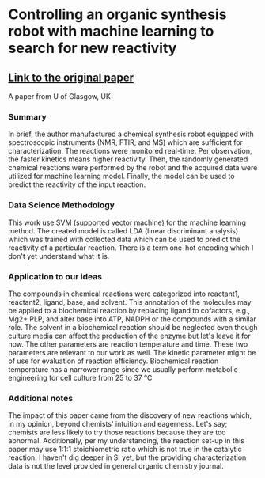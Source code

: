 # Controlling an organic synthesis robot with machine learning to search for new reactivity
## [Link to the original paper](https://www.nature.com/articles/s41586-018-0307-8)

A paper from U of Glasgow, UK

### Summary
In brief, the author manufactured a chemical synthesis robot equipped with spectroscopic instruments (NMR, FTIR, and MS) which are sufficient for characterization. The reactions were monitored real-time. Per observation, the faster kinetics means higher reactivity. Then, the randomly generated chemical reactions were performed by the robot and the acquired data were utilized for machine learning model. Finally, the model can be used to predict the reactivity of the input reaction.

### Data Science Methodology
This work use SVM (supported vector machine) for the machine learning method. The created model is called LDA (linear discriminant analysis) which was trained with collected data which can be used to predict the reactivity of a particular reaction. There is a term one-hot encoding which I don't yet understand what it is.

### Application to our ideas
The compounds in chemical reactions were categorized into reactant1, reactant2, ligand, base, and solvent. This annotation of the molecules may be applied to a biochemical reaction by replacing ligand to cofactors, e.g., Mg2+ PLP, and alter base into ATP, NADPH or the compounds with a similar role. The solvent in a biochemical reaction should be neglected even though culture media can affect the production of the enzyme but let's leave it for now.
The other parameters are reaction temperature and time. These two parameters are relevant to our work as well. The kinetic parameter might be of use for evaluation of reaction efficiency. Biochemical reaction temperature has a narrower range since we usually perform metabolic engineering for cell culture from 25 to 37 °C 

### Additional notes
The impact of this paper came from the discovery of new reactions which, in my opinion, beyond chemists' intuition and eagerness. Let's say; chemists are less likely to try those reactions because they are too abnormal. Additionally, per my understanding, the reaction set-up in this paper may use 1:1:1 stoichiometric ratio which is not true in the catalytic reaction. I haven't dig deeper in SI yet, but the providing characterization data is not the level provided in general organic chemistry journal.